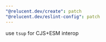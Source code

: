 ```yaml
---
"@relucent.dev/create": patch
"@relucent.dev/eslint-config": patch
---
```


use `tsup` for CJS+ESM interop
